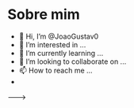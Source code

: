 # Sobre mim
- 👋 Hi, I’m @JoaoGustav0
- 👀 I’m interested in ...
- 🌱 I’m currently learning ...
- 💞️ I’m looking to collaborate on ...
- 📫 How to reach me ...
- 
---> 
